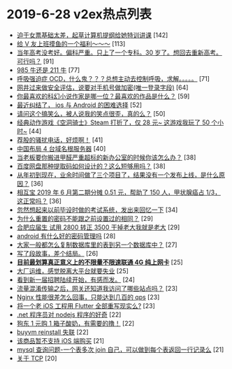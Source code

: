 # 2019-6-28 v2ex热点列表

+ [迫于女票基础太差，起草计算机提纲给她特训讲课](https://www.v2ex.com/t/578253#reply142) [142]
+ [给 V 友上班摸鱼的一个福利～～～](https://www.v2ex.com/t/578192#reply113) [113]
+ [当年高考没考好。偏科严重。只上了一个专科。30 岁了。想回去重新高考。可行吗？](https://www.v2ex.com/t/578370#reply91) [91]
+ [985 牛还是 211 牛](https://www.v2ex.com/t/578186#reply77) [77]
+ [呼吸强迫症 OCD，什么鬼？？？总想主动去控制呼吸，求解。。。。。](https://www.v2ex.com/t/578324#reply71) [71]
+ [网井过来做安全评估，说要对手机号做加密(唯一登录字段)](https://www.v2ex.com/t/578209#reply64) [64]
+ [你最喜欢的科幻小说作家是哪一位？最喜欢的作品是什么？](https://www.v2ex.com/t/578217#reply59) [59]
+ [最近纠结了， ios 与 Android 的困难选择](https://www.v2ex.com/t/578218#reply52) [52]
+ [请问这个搞笑么，被人说我的笑点很歪，真的么？](https://www.v2ex.com/t/578359#reply50) [50]
+ [经典动作游戏《空洞骑士》Steam 打折了，仅 28 元~ 这游戏我玩了 50 个小时~](https://www.v2ex.com/t/578312#reply44) [44]
+ [荐股的骚扰电话，好烦啊！](https://www.v2ex.com/t/578314#reply41) [41]
+ [中国布局 4 台域名根服务器](https://www.v2ex.com/t/578321#reply40) [40]
+ [当老板要你搬进甲醛严重超标的新办公室的时候你该怎么办？](https://www.v2ex.com/t/578337#reply38) [38]
+ [百度网盘那种提取码如何设计的？这么短够用吗？](https://www.v2ex.com/t/578348#reply38) [38]
+ [从年初到现在，业余时间做了三个项目了，结果没有一个发布上线，是什么原因？](https://www.v2ex.com/t/578309#reply36) [36]
+ [相互宝 2019 年 6 月第二期分摊 0.51 元，帮助了 150 人，甲状腺癌占 1/3，这正常吗？](https://www.v2ex.com/t/578333#reply36) [36]
+ [忽然想起来以前毕设时做的考试系统，发出来回忆一下](https://www.v2ex.com/t/578320#reply34) [34]
+ [为什么重置的密码不能跟之前设置过的相同？](https://www.v2ex.com/t/578267#reply29) [29]
+ [合肥应届生 试用 2800 转正 3500 干掉老大我就是老大](https://www.v2ex.com/t/578285#reply29) [29]
+ [android 有什么好的密码管理吗](https://www.v2ex.com/t/578211#reply28) [28]
+ [大家一般都怎么复制数据库里的表到另一个数据库中？](https://www.v2ex.com/t/578215#reply27) [27]
+ [写了段故事，差个结局。](https://www.v2ex.com/t/578389#reply26) [26]
+ [****目前最划算真正意义上的不限量不限速联通 4G 纯上网卡****](https://www.v2ex.com/t/578364#reply25) [25]
+ [大厂运维，感觉脱离大平台就要失业](https://www.v2ex.com/t/578260#reply25) [25]
+ [看到新一届招聘陆续开始，有感而发。](https://www.v2ex.com/t/578369#reply24) [24]
+ [流量混淆传输之后，网关还知道我访问了哪些站点吗？](https://www.v2ex.com/t/578178#reply23) [23]
+ [Nginx 性能很差怎么回事，只能达到几百的 qps](https://www.v2ex.com/t/578256#reply23) [23]
+ [将一个老 iOS 工程用 Flutter 全部重写现实么?](https://www.v2ex.com/t/578288#reply23) [23]
+ [.net 程序员对 nodejs 程序的好奇](https://www.v2ex.com/t/578395#reply22) [22]
+ [狗东 1 元购 1 箱子酸奶，有需要的撸！](https://www.v2ex.com/t/578220#reply22) [22]
+ [buyvm reinstall 失联](https://www.v2ex.com/t/578238#reply22) [22]
+ [该商品暂不支持 iOS 端购买](https://www.v2ex.com/t/578184#reply21) [21]
+ [mysql 查询问题-一个表多次 join 自己，可以做到每个表返回一行记录么](https://www.v2ex.com/t/578234#reply21) [21]
+ [关于 TCP](https://www.v2ex.com/t/578345#reply20) [20]
